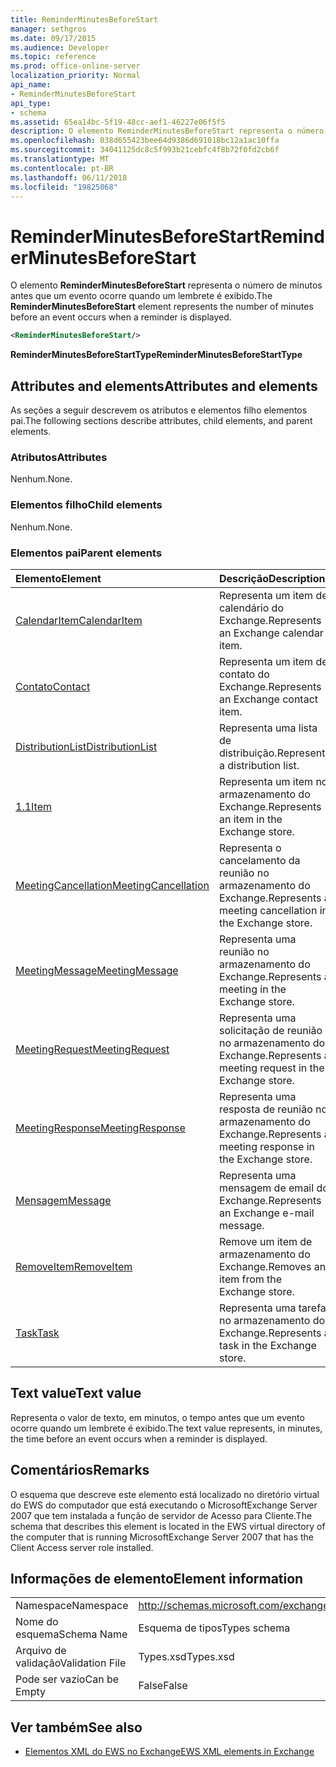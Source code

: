 ```yaml
---
title: ReminderMinutesBeforeStart
manager: sethgros
ms.date: 09/17/2015
ms.audience: Developer
ms.topic: reference
ms.prod: office-online-server
localization_priority: Normal
api_name:
- ReminderMinutesBeforeStart
api_type:
- schema
ms.assetid: 65ea14bc-5f19-48cc-aef1-46227e06f5f5
description: O elemento ReminderMinutesBeforeStart representa o número de minutos antes que um evento ocorre quando um lembrete é exibido.
ms.openlocfilehash: 038d655423bee64d9386d691018bc12a1ac10ffa
ms.sourcegitcommit: 34041125dc8c5f993b21cebfc4f8b72f0fd2cb6f
ms.translationtype: MT
ms.contentlocale: pt-BR
ms.lasthandoff: 06/11/2018
ms.locfileid: "19825068"
---
```

# <a name="reminderminutesbeforestart"></a><span data-ttu-id="b5506-103">ReminderMinutesBeforeStart</span><span class="sxs-lookup"><span data-stu-id="b5506-103">ReminderMinutesBeforeStart</span></span>

<span data-ttu-id="b5506-104">O elemento **ReminderMinutesBeforeStart** representa o número de minutos antes que um evento ocorre quando um lembrete é exibido.</span><span class="sxs-lookup"><span data-stu-id="b5506-104">The **ReminderMinutesBeforeStart** element represents the number of minutes before an event occurs when a reminder is displayed.</span></span> 
  
```xml
<ReminderMinutesBeforeStart/>
```

 <span data-ttu-id="b5506-105">**ReminderMinutesBeforeStartType**</span><span class="sxs-lookup"><span data-stu-id="b5506-105">**ReminderMinutesBeforeStartType**</span></span>
## <a name="attributes-and-elements"></a><span data-ttu-id="b5506-106">Attributes and elements</span><span class="sxs-lookup"><span data-stu-id="b5506-106">Attributes and elements</span></span>

<span data-ttu-id="b5506-107">As seções a seguir descrevem os atributos e elementos filho elementos pai.</span><span class="sxs-lookup"><span data-stu-id="b5506-107">The following sections describe attributes, child elements, and parent elements.</span></span>
  
### <a name="attributes"></a><span data-ttu-id="b5506-108">Atributos</span><span class="sxs-lookup"><span data-stu-id="b5506-108">Attributes</span></span>

<span data-ttu-id="b5506-109">Nenhum.</span><span class="sxs-lookup"><span data-stu-id="b5506-109">None.</span></span>
  
### <a name="child-elements"></a><span data-ttu-id="b5506-110">Elementos filho</span><span class="sxs-lookup"><span data-stu-id="b5506-110">Child elements</span></span>

<span data-ttu-id="b5506-111">Nenhum.</span><span class="sxs-lookup"><span data-stu-id="b5506-111">None.</span></span>
  
### <a name="parent-elements"></a><span data-ttu-id="b5506-112">Elementos pai</span><span class="sxs-lookup"><span data-stu-id="b5506-112">Parent elements</span></span>

|<span data-ttu-id="b5506-113">**Elemento**</span><span class="sxs-lookup"><span data-stu-id="b5506-113">**Element**</span></span>|<span data-ttu-id="b5506-114">**Descrição**</span><span class="sxs-lookup"><span data-stu-id="b5506-114">**Description**</span></span>|
|:-----|:-----|
|[<span data-ttu-id="b5506-115">CalendarItem</span><span class="sxs-lookup"><span data-stu-id="b5506-115">CalendarItem</span></span>](calendaritem.md) <br/> |<span data-ttu-id="b5506-116">Representa um item de calendário do Exchange.</span><span class="sxs-lookup"><span data-stu-id="b5506-116">Represents an Exchange calendar item.</span></span>  <br/> |
|[<span data-ttu-id="b5506-117">Contato</span><span class="sxs-lookup"><span data-stu-id="b5506-117">Contact</span></span>](contact.md) <br/> |<span data-ttu-id="b5506-118">Representa um item de contato do Exchange.</span><span class="sxs-lookup"><span data-stu-id="b5506-118">Represents an Exchange contact item.</span></span>  <br/> |
|[<span data-ttu-id="b5506-119">DistributionList</span><span class="sxs-lookup"><span data-stu-id="b5506-119">DistributionList</span></span>](distributionlist.md) <br/> |<span data-ttu-id="b5506-120">Representa uma lista de distribuição.</span><span class="sxs-lookup"><span data-stu-id="b5506-120">Represents a distribution list.</span></span>  <br/> |
|[<span data-ttu-id="b5506-121">1.1</span><span class="sxs-lookup"><span data-stu-id="b5506-121">Item</span></span>](item.md) <br/> |<span data-ttu-id="b5506-122">Representa um item no armazenamento do Exchange.</span><span class="sxs-lookup"><span data-stu-id="b5506-122">Represents an item in the Exchange store.</span></span>  <br/> |
|[<span data-ttu-id="b5506-123">MeetingCancellation</span><span class="sxs-lookup"><span data-stu-id="b5506-123">MeetingCancellation</span></span>](meetingcancellation.md) <br/> |<span data-ttu-id="b5506-124">Representa o cancelamento da reunião no armazenamento do Exchange.</span><span class="sxs-lookup"><span data-stu-id="b5506-124">Represents a meeting cancellation in the Exchange store.</span></span>  <br/> |
|[<span data-ttu-id="b5506-125">MeetingMessage</span><span class="sxs-lookup"><span data-stu-id="b5506-125">MeetingMessage</span></span>](meetingmessage.md) <br/> |<span data-ttu-id="b5506-126">Representa uma reunião no armazenamento do Exchange.</span><span class="sxs-lookup"><span data-stu-id="b5506-126">Represents a meeting in the Exchange store.</span></span>  <br/> |
|[<span data-ttu-id="b5506-127">MeetingRequest</span><span class="sxs-lookup"><span data-stu-id="b5506-127">MeetingRequest</span></span>](meetingrequest.md) <br/> |<span data-ttu-id="b5506-128">Representa uma solicitação de reunião no armazenamento do Exchange.</span><span class="sxs-lookup"><span data-stu-id="b5506-128">Represents a meeting request in the Exchange store.</span></span>  <br/> |
|[<span data-ttu-id="b5506-129">MeetingResponse</span><span class="sxs-lookup"><span data-stu-id="b5506-129">MeetingResponse</span></span>](meetingresponse.md) <br/> |<span data-ttu-id="b5506-130">Representa uma resposta de reunião no armazenamento do Exchange.</span><span class="sxs-lookup"><span data-stu-id="b5506-130">Represents a meeting response in the Exchange store.</span></span>  <br/> |
|[<span data-ttu-id="b5506-131">Mensagem</span><span class="sxs-lookup"><span data-stu-id="b5506-131">Message</span></span>](message-ex15websvcsotherref.md) <br/> |<span data-ttu-id="b5506-132">Representa uma mensagem de email do Exchange.</span><span class="sxs-lookup"><span data-stu-id="b5506-132">Represents an Exchange e-mail message.</span></span>  <br/> |
|[<span data-ttu-id="b5506-133">RemoveItem</span><span class="sxs-lookup"><span data-stu-id="b5506-133">RemoveItem</span></span>](removeitem.md) <br/> |<span data-ttu-id="b5506-134">Remove um item de armazenamento do Exchange.</span><span class="sxs-lookup"><span data-stu-id="b5506-134">Removes an item from the Exchange store.</span></span>  <br/> |
|[<span data-ttu-id="b5506-135">Task</span><span class="sxs-lookup"><span data-stu-id="b5506-135">Task</span></span>](task.md) <br/> |<span data-ttu-id="b5506-136">Representa uma tarefa no armazenamento do Exchange.</span><span class="sxs-lookup"><span data-stu-id="b5506-136">Represents a task in the Exchange store.</span></span>  <br/> |
   
## <a name="text-value"></a><span data-ttu-id="b5506-137">Text value</span><span class="sxs-lookup"><span data-stu-id="b5506-137">Text value</span></span>

<span data-ttu-id="b5506-138">Representa o valor de texto, em minutos, o tempo antes que um evento ocorre quando um lembrete é exibido.</span><span class="sxs-lookup"><span data-stu-id="b5506-138">The text value represents, in minutes, the time before an event occurs when a reminder is displayed.</span></span>
  
## <a name="remarks"></a><span data-ttu-id="b5506-139">Comentários</span><span class="sxs-lookup"><span data-stu-id="b5506-139">Remarks</span></span>

<span data-ttu-id="b5506-140">O esquema que descreve este elemento está localizado no diretório virtual do EWS do computador que está executando o MicrosoftExchange Server 2007 que tem instalada a função de servidor de Acesso para Cliente.</span><span class="sxs-lookup"><span data-stu-id="b5506-140">The schema that describes this element is located in the EWS virtual directory of the computer that is running MicrosoftExchange Server 2007 that has the Client Access server role installed.</span></span>
  
## <a name="element-information"></a><span data-ttu-id="b5506-141">Informações de elemento</span><span class="sxs-lookup"><span data-stu-id="b5506-141">Element information</span></span>

|||
|:-----|:-----|
|<span data-ttu-id="b5506-142">Namespace</span><span class="sxs-lookup"><span data-stu-id="b5506-142">Namespace</span></span>  <br/> |http://schemas.microsoft.com/exchange/services/2006/types  <br/> |
|<span data-ttu-id="b5506-143">Nome do esquema</span><span class="sxs-lookup"><span data-stu-id="b5506-143">Schema Name</span></span>  <br/> |<span data-ttu-id="b5506-144">Esquema de tipos</span><span class="sxs-lookup"><span data-stu-id="b5506-144">Types schema</span></span>  <br/> |
|<span data-ttu-id="b5506-145">Arquivo de validação</span><span class="sxs-lookup"><span data-stu-id="b5506-145">Validation File</span></span>  <br/> |<span data-ttu-id="b5506-146">Types.xsd</span><span class="sxs-lookup"><span data-stu-id="b5506-146">Types.xsd</span></span>  <br/> |
|<span data-ttu-id="b5506-147">Pode ser vazio</span><span class="sxs-lookup"><span data-stu-id="b5506-147">Can be Empty</span></span>  <br/> |<span data-ttu-id="b5506-148">False</span><span class="sxs-lookup"><span data-stu-id="b5506-148">False</span></span>  <br/> |
   
## <a name="see-also"></a><span data-ttu-id="b5506-149">Ver também</span><span class="sxs-lookup"><span data-stu-id="b5506-149">See also</span></span>



- [<span data-ttu-id="b5506-150">Elementos XML do EWS no Exchange</span><span class="sxs-lookup"><span data-stu-id="b5506-150">EWS XML elements in Exchange</span></span>](ews-xml-elements-in-exchange.md)

